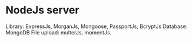 <h1>NodeJs server</h1>
Library: ExpressJs, MorganJs, Mongoose, PassportJs, BcryptJs
Database: MongoDB
File upload: multerJs, momentJs.
